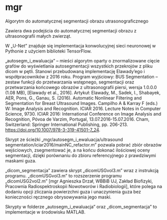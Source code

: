 # mgr
Algorytm do automatycznej segmentacji obrazu utrasonograficznego

Zawiera dwa podejścia do automatycznej segmentacji obrazu z ultrasonografii małych zwierząt.

W „U-Net” znajduje się implementacja konwolucyjnej sieci neuronowej w Pythonie z użyciem biblioteki TensorFlow.

„autosegm_i_ewaluacja” – mieści algorytm oparty o znormalizowane cięcie grafów do wyświetlania autosegmentacji wszystkich przekrojów z pliku dicom w pętli. Stanowi przebudowaną implementację Elawady’ego i współpracowników z 2016 roku.
Program wyjściowy: BUS Segmentation – zestaw funkcji do przetwarzania wstępnego, segmentacji oraz przetwarzania końcowego obrazów z ultrasonografii piersi, wersja 1.0.0.0 (1.08 MB), [Elawady et al., 2016]. Artykuł: Elawady, M., Sadek, I., Shabayek, AER, Pons, G., Ganau, S. (2016). Automatic Nonlinear Filtering and Segmentation for Breast Ultrasound Images. Campilho A & Karray F (eds.) W: Image Analysis and Recognition. ICIAR 2016. Lecture Notes in Computer Science, 9730. ICIAR 2016: International Conference on Image Analysis and Recognition, Póvoa de Varzim, Portugal, 13.07.2016-15.07.2016. Cham, Switzerland: Springer International Publishing, pp. 206-213. https://doi.org/10.1007/978-3-319-41501-7_24.

Skrypt ze ścieżki „mgr/autosegm_i_ewaluacja/ultrasound segmentation/iciar2016/mainNC_refactor.m” pozwala pobrać zbiór obrazów wejściowych, zsegmentować je, a na końcu dokonać ilościowej oceny segmentacji, dzięki porównaniu do zbioru referencyjnego z prawdziwymi maskami guza.

„dicom_segmentacja” zawiera skrypt „dicomUSGvol3.m” wraz z instrukcją programu. „dicomUSGvol3.m” to rozszerzenie programu „dicomUSG2vol2.m” [mgr Agnieszka Drzał, WBBiB UJ, Zakład Biofizyki, Pracownia Radiospektroskopii Nowotworów i Radiobiologii], które polega na dodaniu opcji zliczania powierzchni guza i unaczynienia guza bez konieczności ręcznego obrysowywania jego maski.

Skrypty w folderze „autosegm_i_ewaluacja” oraz „dicom_segmentacja” to implementacje w środowisku MATLAB.


